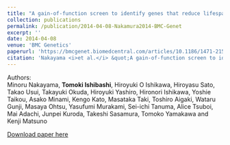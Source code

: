 ```yaml
---
title: "A gain-of-function screen to identify genes that reduce lifespan in the adult of *Drosophila melanogaster*"
collection: publications
permalink: /publication/2014-04-08-Nakamura2014-BMC-Genet
excerpt: ''
date: 2014-04-08
venue: 'BMC Genetics'
paperurl: 'https://bmcgenet.biomedcentral.com/articles/10.1186/1471-2156-15-46'
citation: 'Nakayama <i>et al.</i> &quot;A gain-of-function screen to identify genes that reduce lifespan in the adult of <i>Drosophila melanogaster</i>.&quot; <i>BMC Genetics</i> 2014 <b>15</b>:46.'
---
```


Authors:  
Minoru Nakayama, **Tomoki Ishibashi**, Hiroyuki O Ishikawa, Hiroyasu Sato, Takao Usui, Takayuki Okuda, Hiroyuki Yashiro, Hironori Ishikawa, Yoshie Taikou, Asako Minami, Kengo Kato, Masataka Taki, Toshiro Aigaki, Wataru Gunji, Masaya Ohtsu, Yasufumi Murakami, Sei-ichi Tanuma, Alice Tsuboi, Mai Adachi, Junpei Kuroda, Takeshi Sasamura, Tomoko Yamakawa and Kenji Matsuno

[Download paper here](https://bmcgenet.biomedcentral.com/track/pdf/10.1186/1471-2156-15-46)
